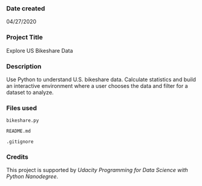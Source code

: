 ### Date created
04/27/2020

### Project Title
Explore US Bikeshare Data

### Description
Use Python to understand U.S. bikeshare data. Calculate statistics and build an interactive environment where a user chooses the data and filter for a dataset to analyze.

### Files used
`bikeshare.py`

`README.md`

`.gitignore`

### Credits

This project is supported by *Udacity Programming for Data Science with Python Nanodegree*.
